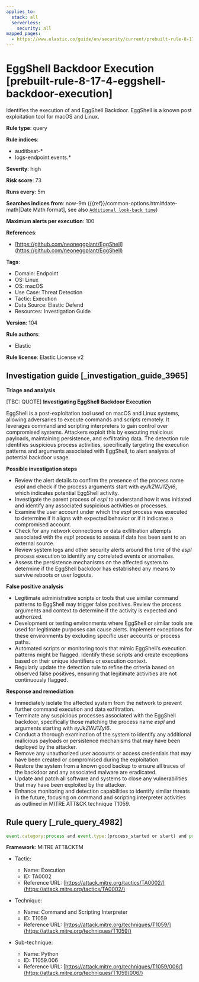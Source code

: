 ```yaml
---
applies_to:
  stack: all
  serverless:
    security: all
mapped_pages:
  - https://www.elastic.co/guide/en/security/current/prebuilt-rule-8-17-4-eggshell-backdoor-execution.html
---
```


# EggShell Backdoor Execution [prebuilt-rule-8-17-4-eggshell-backdoor-execution]

Identifies the execution of and EggShell Backdoor. EggShell is a known post exploitation tool for macOS and Linux.

**Rule type**: query

**Rule indices**:

* auditbeat-*
* logs-endpoint.events.*

**Severity**: high

**Risk score**: 73

**Runs every**: 5m

**Searches indices from**: now-9m ({{ref}}/common-options.html#date-math[Date Math format], see also [`Additional look-back time`](docs-content://solutions/security/detect-and-alert/create-detection-rule.md#rule-schedule))

**Maximum alerts per execution**: 100

**References**:

* [https://github.com/neoneggplant/EggShell](https://github.com/neoneggplant/EggShell)

**Tags**:

* Domain: Endpoint
* OS: Linux
* OS: macOS
* Use Case: Threat Detection
* Tactic: Execution
* Data Source: Elastic Defend
* Resources: Investigation Guide

**Version**: 104

**Rule authors**:

* Elastic

**Rule license**: Elastic License v2

## Investigation guide [_investigation_guide_3965]

**Triage and analysis**

[TBC: QUOTE]
**Investigating EggShell Backdoor Execution**

EggShell is a post-exploitation tool used on macOS and Linux systems, allowing adversaries to execute commands and scripts remotely. It leverages command and scripting interpreters to gain control over compromised systems. Attackers exploit this by executing malicious payloads, maintaining persistence, and exfiltrating data. The detection rule identifies suspicious process activities, specifically targeting the execution patterns and arguments associated with EggShell, to alert analysts of potential backdoor usage.

**Possible investigation steps**

* Review the alert details to confirm the presence of the process name *espl* and check if the process arguments start with *eyJkZWJ1ZyI6*, which indicates potential EggShell activity.
* Investigate the parent process of *espl* to understand how it was initiated and identify any associated suspicious activities or processes.
* Examine the user account under which the *espl* process was executed to determine if it aligns with expected behavior or if it indicates a compromised account.
* Check for any network connections or data exfiltration attempts associated with the *espl* process to assess if data has been sent to an external source.
* Review system logs and other security alerts around the time of the *espl* process execution to identify any correlated events or anomalies.
* Assess the persistence mechanisms on the affected system to determine if the EggShell backdoor has established any means to survive reboots or user logouts.

**False positive analysis**

* Legitimate administrative scripts or tools that use similar command patterns to EggShell may trigger false positives. Review the process arguments and context to determine if the activity is expected and authorized.
* Development or testing environments where EggShell or similar tools are used for legitimate purposes can cause alerts. Implement exceptions for these environments by excluding specific user accounts or process paths.
* Automated scripts or monitoring tools that mimic EggShell’s execution patterns might be flagged. Identify these scripts and create exceptions based on their unique identifiers or execution context.
* Regularly update the detection rule to refine the criteria based on observed false positives, ensuring that legitimate activities are not continuously flagged.

**Response and remediation**

* Immediately isolate the affected system from the network to prevent further command execution and data exfiltration.
* Terminate any suspicious processes associated with the EggShell backdoor, specifically those matching the process name *espl* and arguments starting with *eyJkZWJ1ZyI6*.
* Conduct a thorough examination of the system to identify any additional malicious payloads or persistence mechanisms that may have been deployed by the attacker.
* Remove any unauthorized user accounts or access credentials that may have been created or compromised during the exploitation.
* Restore the system from a known good backup to ensure all traces of the backdoor and any associated malware are eradicated.
* Update and patch all software and systems to close any vulnerabilities that may have been exploited by the attacker.
* Enhance monitoring and detection capabilities to identify similar threats in the future, focusing on command and scripting interpreter activities as outlined in MITRE ATT&CK technique T1059.


## Rule query [_rule_query_4982]

```js
event.category:process and event.type:(process_started or start) and process.name:espl and process.args:eyJkZWJ1ZyI6*
```

**Framework**: MITRE ATT&CKTM

* Tactic:

    * Name: Execution
    * ID: TA0002
    * Reference URL: [https://attack.mitre.org/tactics/TA0002/](https://attack.mitre.org/tactics/TA0002/)

* Technique:

    * Name: Command and Scripting Interpreter
    * ID: T1059
    * Reference URL: [https://attack.mitre.org/techniques/T1059/](https://attack.mitre.org/techniques/T1059/)

* Sub-technique:

    * Name: Python
    * ID: T1059.006
    * Reference URL: [https://attack.mitre.org/techniques/T1059/006/](https://attack.mitre.org/techniques/T1059/006/)



